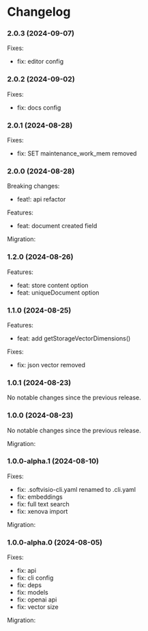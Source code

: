 # Changelog

### 2.0.3 (2024-09-07)

Fixes:

-   fix: editor config

### 2.0.2 (2024-09-02)

Fixes:

-   fix: docs config

### 2.0.1 (2024-08-28)

Fixes:

-   fix: SET maintenance_work_mem removed

### 2.0.0 (2024-08-28)

Breaking changes:

-   feat!: api refactor

Features:

-   feat: document created field

Migration:

### 1.2.0 (2024-08-26)

Features:

-   feat: store content option
-   feat: uniqueDocument option

### 1.1.0 (2024-08-25)

Features:

-   feat: add getStorageVectorDimensions()

Fixes:

-   fix: json vector removed

### 1.0.1 (2024-08-23)

No notable changes since the previous release.

### 1.0.0 (2024-08-23)

No notable changes since the previous release.

Migration:

### 1.0.0-alpha.1 (2024-08-10)

Fixes:

-   fix: .softvisio-cli.yaml renamed to .cli.yaml
-   fix: embeddings
-   fix: full text search
-   fix: xenova import

Migration:

### 1.0.0-alpha.0 (2024-08-05)

Fixes:

-   fix: api
-   fix: cli config
-   fix: deps
-   fix: models
-   fix: openai api
-   fix: vector size

Migration:
